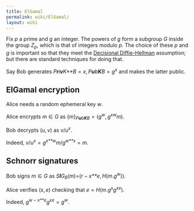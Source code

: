 ```yaml
---
title: ElGamal
permalink: wiki/ElGamal/
layout: wiki
---
```


Fix *p* a prime and *g* an integer. The powers of *g* form a subgroup
*G* inside the group *Z*<sub>*p*</sub>, which is that of integers modulo
*p*. The choice of these *p* and *g* is important so that they meet the
[Decisional
Diffie-Hellman](http://en.wikipedia.org/wiki/Decisional_Diffie%E2%80%93Hellman_assumption)
assumption; but there are standard techniques for doing that.

Say Bob generates
*P**r**i**v**K**B* = *x*, *P**u**b**K**B* = *g*<sup>*x*</sup> and makes
the latter public.

ElGamal encryption
------------------

Alice needs a random ephemeral key *w*.

  
Alice encrypts *m* ∈ *G* as
{*m*}<sub>*P**u**b**K**B*</sub> = (*g*<sup>*w*</sup>, *g*<sup>*x*</sup><sup>*w*</sup>*m*).

Bob decrypts (*u*, *v*) as *v*/*u*<sup>*x*</sup>.

Indeed,
*v*/*u*<sup>*x*</sup> = *g*<sup>*x**w*</sup>*m*/*g*<sup>*w**x*</sup> = *m*.

Schnorr signatures
------------------

  
Bob signs *m* ∈ *G* as
*S**I**G*<sub>*B*</sub>(*m*)=(*r* − *x**e*, *H*(*m*.*g*<sup>*w*</sup>)).

Alice verifies (*s*, *e*) checking that
*e* = *H*(*m*.*g*<sup>*s*</sup>*g*<sup>*x*</sup><sup>*e*</sup>).

Indeed,
*g*<sup>*w* − *x**e*</sup>*g*<sup>*x*</sup><sup>*e*</sup> = *g*<sup>*w*</sup>.


